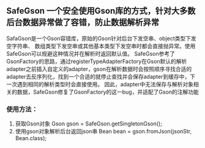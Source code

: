 ## SafeGson 一个安全使用Gson库的方式，针对大多数后台数据异常做了容错，防止数据解析异常
SafaGson是一个Gson容错库，原始的Gson针对后台下发空串、object类型下发空字符串、
数组类型下发空串或其他基本类型下发空串时都会直接抛异常。使用SafeGson可以规避这种情况并在解析时返回默认值。
SafeGson参考了GsonFactory的思路，通过registerTypeAdapterFactory在Gson默认的解析adapter之前插入自定义的adapter，gson在解析数据时会按照顺序寻找合适的adapter去反序列化，找到一个合适的就停止查找并会保存adapter到缓存中，下一次遇到相同的解析类型时会直接使用。
因此，adapter中无法保存与解析对象相关的数据，SafeGson修复了GsonFactory的这一bug，并适配了Gson的注解功能
### 使用方法：
1. 获取Gson对象
   Gson gson = SafeGson.getSingletonGson();
2. 使用gson对象解析后台返回json串
    Bean bean = gson.fromJson(jsonStr, Bean.class);

